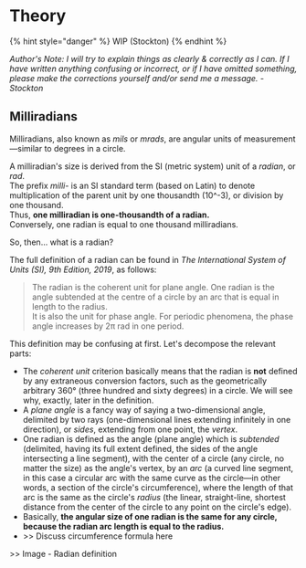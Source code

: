 # Theory

{% hint style="danger" %}
WIP (Stockton)
{% endhint %}

_Author's Note: I will try to explain things as clearly & correctly as I can. If I have written anything confusing or incorrect, or if I have omitted something, please make the corrections yourself and/or send me a message. - Stockton_

## Milliradians

Milliradians, also known as _mils_ or _mrads_, are angular units of measurement—similar to degrees in a circle.

A milliradian's size is derived from the SI (metric system) unit of a _radian_, or _rad_.\
The prefix _milli-_ is an SI standard term (based on Latin) to denote multiplication of the parent unit by one thousandth (10^-3), or division by one thousand.\
Thus, **one milliradian is one-thousandth of a radian.**\
Conversely, one radian is equal to one thousand milliradians.

So, then... what is a radian?

The full definition of a radian can be found in _The International System of Units (SI), 9th Edition, 2019_, as follows:

> The radian is the coherent unit for plane angle. One radian is the angle subtended at the centre of a circle by an arc that is equal in length to the radius.\
> It is also the unit for phase angle. For periodic phenomena, the phase angle increases by 2π rad in one period.

This definition may be confusing at first. Let's decompose the relevant parts:

* The _coherent unit_ criterion basically means that the radian is **not** defined by any extraneous conversion factors, such as the geometrically arbitrary 360° (three hundred and sixty degrees) in a circle. We will see why, exactly, later in the definition.
* A _plane angle_ is a fancy way of saying a two-dimensional angle, delimited by two rays (one-dimensional lines extending infinitely in one direction), or _sides_, extending from one point, the _vertex_.
* One radian is defined as the angle (plane angle) which is _subtended_ (delimited, having its full extent defined, the sides of the angle intersecting a line segment), with the center of a circle (any circle, no matter the size) as the angle's vertex, by an _arc_ (a curved line segment, in this case a circular arc with the same curve as the circle—in other words, a section of the circle's circumference), where the length of that arc is the same as the circle's _radius_ (the linear, straight-line, shortest distance from the center of the circle to any point on the circle's edge).
* Basically, **the angular size of one radian is the same for any circle, because the radian arc length is equal to the radius.**
* \>> Discuss circumference formula here

\>> Image - Radian definition
